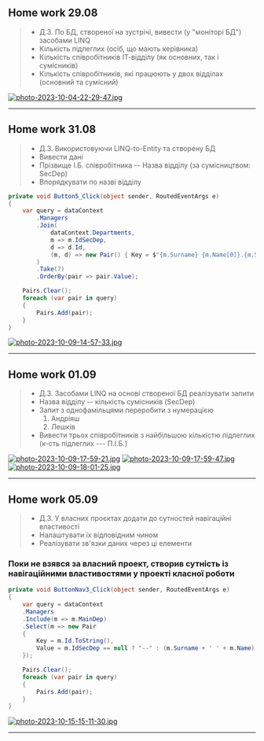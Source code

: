 ## Home work 29.08
> * Д.З. По БД, створеної на зустрічі, вивести (у "моніторі БД") засобами LINQ
> * Кількість підлеглих (осіб, що мають керівника)
> * Кількість співробітників ІТ-відділу (як основних, так і сумісників)
> * Кількість співробітників, які працюють у двох відділах (основний та сумісний)

[![photo-2023-10-04-22-29-47.jpg](https://i.postimg.cc/MKffJw3K/photo-2023-10-04-22-29-47.jpg)](https://postimg.cc/Mvxp1C8h)
___
## Home work 31.08
> * Д.З. Використовуючи LINQ-to-Entity та створену БД
> * Вивести дані
> * Прізвище І.Б. співробітника  --  Назва відділу (за сумісництвом: SecDep)
> * Впорядкувати по назві відділу

```cs
private void Button5_Click(object sender, RoutedEventArgs e)
{
    var query = dataContext
        .Managers
        .Join(
            dataContext.Departments,
            m => m.IdSecDep,
            d => d.Id,
            (m, d) => new Pair() { Key = $"{m.Surname} {m.Name[0]}.{m.Secname[0]}.", Value = d.Name }
        )
        .Take(7)
        .OrderBy(pair => pair.Value);

    Pairs.Clear();
    foreach (var pair in query)
    {
        Pairs.Add(pair);
    }
}
```
[![photo-2023-10-09-14-57-33.jpg](https://i.postimg.cc/qMYFXBnF/photo-2023-10-09-14-57-33.jpg)](https://postimg.cc/gnV4GWgy)
___
## Home work 01.09
> * Д.З. Засобами LINQ на основі створеної БД реалізувати запити
> * Назва відділу -- кількість сумісників (SecDep)
> * Запит з однофамільцями переробити з нумерацією
>    1. Андріяш
>    2. Лешків
> * Вивести трьох співробітників з найбільшою кількістю підлеглих (к-сть підлеглих --- П.І.Б.)

[![photo-2023-10-09-17-59-21.jpg](https://i.postimg.cc/Fs377rSN/photo-2023-10-09-17-59-21.jpg)](https://postimg.cc/KRcZWyQH)
[![photo-2023-10-09-17-59-47.jpg](https://i.postimg.cc/wTXj9WKB/photo-2023-10-09-17-59-47.jpg)](https://postimg.cc/9rfhpYQ3)
[![photo-2023-10-09-18-01-25.jpg](https://i.postimg.cc/4yzsN3S0/photo-2023-10-09-18-01-25.jpg)](https://postimg.cc/gLkfgGdy)
___
## Home work 05.09
> * Д.З. У власних проєктах додати до сутностей навігаційні властивості
> * Налаштувати їх відповідним чином
> * Реалізувати зв'язки даних через ці елементи

### Поки не взявся за власний проект, створив сутність із навігаційними властивостями у проекті класної роботи
```cs
private void ButtonNav3_Click(object sender, RoutedEventArgs e)
{
    var query = dataContext
    .Managers
    .Include(m => m.MainDep)
    .Select(m => new Pair
    {
        Key = m.Id.ToString(),
        Value = m.IdSecDep == null ? "--" : (m.Surname + ' ' + m.Name)
    });

    Pairs.Clear();
    foreach (var pair in query)
    {
        Pairs.Add(pair);
    }
}
```
[![photo-2023-10-15-15-11-30.jpg](https://i.postimg.cc/VkVkXc4j/photo-2023-10-15-15-11-30.jpg)](https://postimg.cc/TKnxXFzw)
___

